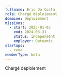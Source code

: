 ```yaml
---
fullname: Eric Da Costa
role: Chargé déploiement
domaine: Déploiement
missions:
  - start: 2023-01-03
    end: 2024-03-31
    status: independent
    employer: Opteamis
startups:
  - reva
memberType: beta
---
```


Chargé déploiement
